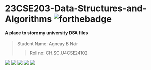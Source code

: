 # 23CSE203-Data-Structures-and-Algorithms [![forthebadge](https://forthebadge.com/images/badges/built-with-love.svg)](https://forthebadge.com)

#### A place to store my university DSA files

> Student Name: Agneay B Nair
> > Roll no: CH.SC.U4CSE24102

![](https://img.shields.io/badge/maintained-yes-green?style=for-the-badge)
![](https://img.shields.io/github/forks/agneay/23CSE203-Data-Structures-and-Algorithms?style=for-the-badge)
![](https://img.shields.io/github/issues/agneay/23CSE203-Data-Structures-and-Algorithms?style=for-the-badge)
![](https://img.shields.io/github/stars/agneay/23CSE203-Data-Structures-and-Algorithms?style=for-the-badge)
![](https://img.shields.io/github/license/agneay/23CSE203-Data-Structures-and-Algorithms?style=for-the-badge)
